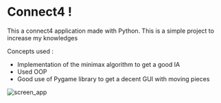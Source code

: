 # Connect4 !
This a connect4 application made with Python.
This is a simple project to increase my knowledges

Concepts used :
- Implementation of the minimax algorithm to get a good IA
- Used OOP
- Good use of Pygame library to get a decent GUI with moving pieces


![screen_app](https://user-images.githubusercontent.com/111436917/185144730-a16bb942-17b6-4a58-a481-f92343925332.JPG)
